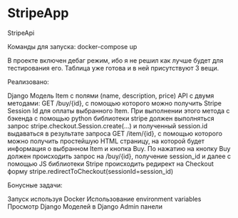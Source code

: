 # StripeApp
StripeApi

Команды для запуска: docker-compose up

В проекте включен дебаг режим, ибо я не решил как лучше будет для тестирования его.
Таблица уже готова и в ней присутствуют 3 вещи. 

Реализовано: 

Django Модель Item с полями (name, description, price) 
API с двумя методами:
GET /buy/{id}, c помощью которого можно получить Stripe Session Id для оплаты выбранного Item. При выполнении этого метода c бэкенда с помощью python библиотеки stripe должен выполняться запрос stripe.checkout.Session.create(...) и полученный session.id выдаваться в результате запроса
GET /item/{id}, c помощью которого можно получить простейшую HTML страницу, на которой будет информация о выбранном Item и кнопка Buy. По нажатию на кнопку Buy должен происходить запрос на /buy/{id}, получение session_id и далее  с помощью JS библиотеки Stripe происходить редирект на Checkout форму stripe.redirectToCheckout(sessionId=session_id)

Бонусные задачи: 

Запуск используя Docker
Использование environment variables
Просмотр Django Моделей в Django Admin панели
